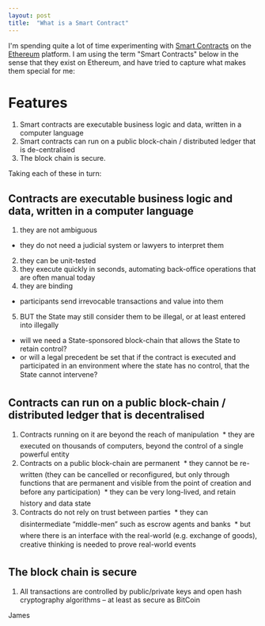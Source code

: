 ```yaml
---
layout: post
title:  "What is a Smart Contract"
---
```


I'm spending quite a lot of time experimenting with [Smart Contracts](https://en.wikipedia.org/wiki/Smart_contract) on the [Ethereum](https://www.ethereum.org/) platform. I am using the term "Smart Contracts" below in the sense that they exist on Ethereum, and have tried to capture what makes them special for me:

Features
========
1. Smart contracts are executable business logic and data, written in a computer language
2. Smart contracts can run on a public block-chain / distributed ledger that is de-centralised
3. The block chain is secure.
 
Taking each of these in turn:


Contracts are executable business logic and data, written in a computer language
--------------------------------------------------------------------------------
1. they are not ambiguous
  * they do not need a judicial system or lawyers to interpret them
2. they can be unit-tested
3. they execute quickly in seconds, automating back-office operations that are often manual today
4. they are binding
  * participants send irrevocable transactions and value into them
5. BUT the State may still consider them to be illegal, or at least entered into illegally
  * will we need a State-sponsored block-chain that allows the State to retain control?
  * or will a legal precedent be set that if the contract is executed and participated in an environment where the state has no control, that the State cannot intervene?


Contracts can run on a public block-chain / distributed ledger that is decentralised
--------------------------------------------------------------------------------
1. Contracts running on it are beyond the reach of manipulation
  * they are executed on thousands of computers, beyond the control of a single powerful entity
2. Contracts on a public block-chain are permanent
  * they cannot be re-written (they can be cancelled or reconfigured, but only through functions that are permanent and visible from the point of creation and before any participation)
  * they can be very long-lived, and retain history and data state
3. Contracts do not rely on trust between parties
  * they can disintermediate “middle-men” such as escrow agents and banks
  * but where there is an interface with the real-world (e.g. exchange of goods), creative thinking is needed to prove real-world events


The block chain is secure
--------------------------------------------------------------------------------
1. All transactions are controlled by public/private keys and open hash cryptography algorithms – at least as secure as BitCoin


James